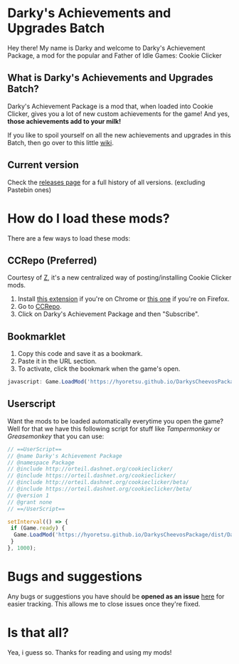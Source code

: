 # Darky's Achievements and Upgrades Batch

Hey there! My name is Darky and welcome to Darky's Achievement Package, a mod for the popular and Father of Idle Games: Cookie Clicker

## What is Darky's Achievements and Upgrades Batch?

Darky's Achievement Package is a mod that, when loaded into Cookie Clicker, gives you a lot of new custom achievements for the game! And yes, **those achievements add to your milk!**

If you like to spoil yourself on all the new achievements and upgrades in this Batch, then go over to this little [wiki](https://github.com/DarkSoul1800/DarkysBatch/wiki).

## Current version

Check the [releases page](https://github.com/hyoretsu/DarkysCheevosPackage/releases) for a full history of all versions. (excluding Pastebin ones)

# How do I load these mods?

There are a few ways to load these mods:

## CCRepo (Preferred)

Courtesy of [Z](https://github.com/TheGLander), it's a new centralized way of posting/installing Cookie Clicker mods.

1. Install [this extension](https://chrome.google.com/webstore/detail/cppkies-mod-manager/bjooleocnlcahbnfieoojeijeddfdnfe) if you're on Chrome or [this one](https://addons.mozilla.org/firefox/addon/cppkies-mod-manager) if you're on Firefox.
2. Go to [CCRepo](https://ccrepo.glander.club/all).
3. Click on Darky's Achievement Package and then "Subscribe".

## Bookmarklet

1. Copy this code and save it as a bookmark.
2. Paste it in the URL section.
3. To activate, click the bookmark when the game's open.

```javascript
javascript: Game.LoadMod('https://hyoretsu.github.io/DarkysCheevosPackage/dist/DarkysAchievementPackage.js');
```

## Userscript

Want the mods to be loaded automatically everytime you open the game? Well for that we have this following script for stuff like _Tampermonkey_ or _Greasemonkey_ that you can use:

```javascript
// ==UserScript==
// @name Darky's Achievement Package
// @namespace Package
// @include http://orteil.dashnet.org/cookieclicker/
// @include https://orteil.dashnet.org/cookieclicker/
// @include http://orteil.dashnet.org/cookieclicker/beta/
// @include https://orteil.dashnet.org/cookieclicker/beta/
// @version 1
// @grant none
// ==/UserScript==

setInterval(() => {
 if (Game.ready) {
  Game.LoadMod('https://hyoretsu.github.io/DarkysCheevosPackage/dist/DarkysAchievementPackage.js');
 }
}, 1000);
```

# Bugs and suggestions

Any bugs or suggestions you have should be **opened as an issue** [here](https://github.com/hyoretsu/DarkysBatch/issues) for easier tracking. This allows me to close issues once they're fixed.

# Is that all?

Yea, i guess so. Thanks for reading and using my mods!
